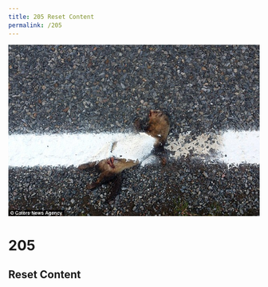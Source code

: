 ```yaml
---
title: 205 Reset Content
permalink: /205
---
```

<div class="status-page-container">
<div>
    <img src="/assets/img/code/205.jpg" alt="205 Reset Content" />
    <h1>205</h1>
    <h2>Reset Content</h2>
</div>
</div>
